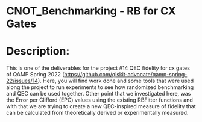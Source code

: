 # CNOT_Benchmarking - RB for CX Gates

# Description:
This is one of the deliverables for the project #14 QEC fidelity for cx gates of QAMP Spring 2022 (https://github.com/qiskit-advocate/qamp-spring-22/issues/14). Here, you will find work done and some tools that were used along the project to run experiments to see how randomized benchmarking and QEC can be used together. Other point that we investigated here, was the Error per Clifford (EPC) values using the existing RBFitter functions and with that we are trying to create a new QEC-inspired measure of fidelity that can be calculated from theoretically derived or experimentally measured.
